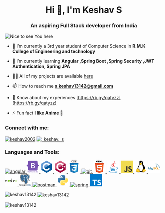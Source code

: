 <h1 align="center">Hi 👋, I'm Keshav S</h1>
<h3 align="center">An aspiring Full Stack developer from India</h3>
<img src="https://scontent-maa2-2.xx.fbcdn.net/v/t39.30808-6/276162112_808911793806968_5609845490181187634_n.jpg?stp=dst-jpg_s960x960&_nc_cat=104&ccb=1-5&_nc_sid=e3f864&_nc_ohc=z7CwW0umSI0AX9pVTE1&_nc_ht=scontent-maa2-2.xx&oh=00_AT-KE-hVgUw505-bC5vc3g_dzh8s3HeZTE9lh5GxoUrQ1g&oe=625FA6C1" alt="Nice to see You here" ></img>

- 🔭 I’m currently a 3rd year student of Computer Science in **R.M.K College of Engineering and technology**

- 🌱 I’m currently learning **Angular ,Spring Boot ,Spring Security ,JWT Authentication, Spring JPA**

- 👨‍💻 All of my projects are available <a href="https://github.com/Keshav13142?tab=repositories" target="_blank">here</a>

- 📫 How to reach me **s.keshav13142@gmail.com**

- 📄 Know about my experiences [https://rb.gy/qatyzz](https://rb.gy/qatyzz)

- ⚡ Fun fact **I like Anime 🤖**

<h3 align="left">Connect with me:</h3>
<p align="left">
<a href="https://linkedin.com/in/keshav2002" target="blank"><img align="center" src="https://raw.githubusercontent.com/rahuldkjain/github-profile-readme-generator/master/src/images/icons/Social/linked-in-alt.svg" alt="keshav2002" height="30" width="40" /></a>
<a href="https://instagram.com/_keshav._s" target="blank"><img align="center" src="https://raw.githubusercontent.com/rahuldkjain/github-profile-readme-generator/master/src/images/icons/Social/instagram.svg" alt="_keshav._s" height="30" width="40" /></a>
</p>

<h3 align="left">Languages and Tools:</h3>
<p align="left"> <a href="https://angular.io" target="_blank" rel="noreferrer"> <img src="https://angular.io/assets/images/logos/angular/angular.svg" alt="angular" width="40" height="40"/> </a> <a href="https://getbootstrap.com" target="_blank" rel="noreferrer"> <img src="https://raw.githubusercontent.com/devicons/devicon/master/icons/bootstrap/bootstrap-plain-wordmark.svg" alt="bootstrap" width="40" height="40"/> </a> <a href="https://www.cprogramming.com/" target="_blank" rel="noreferrer"> <img src="https://raw.githubusercontent.com/devicons/devicon/master/icons/c/c-original.svg" alt="c" width="40" height="40"/> </a> <a href="https://www.w3schools.com/cpp/" target="_blank" rel="noreferrer"> <img src="https://raw.githubusercontent.com/devicons/devicon/master/icons/cplusplus/cplusplus-original.svg" alt="cplusplus" width="40" height="40"/> </a> <a href="https://www.w3schools.com/css/" target="_blank" rel="noreferrer"> <img src="https://raw.githubusercontent.com/devicons/devicon/master/icons/css3/css3-original-wordmark.svg" alt="css3" width="40" height="40"/> </a> <a href="https://git-scm.com/" target="_blank" rel="noreferrer"> <img src="https://www.vectorlogo.zone/logos/git-scm/git-scm-icon.svg" alt="git" width="40" height="40"/> </a> <a href="https://www.w3.org/html/" target="_blank" rel="noreferrer"> <img src="https://raw.githubusercontent.com/devicons/devicon/master/icons/html5/html5-original-wordmark.svg" alt="html5" width="40" height="40"/> </a> <a href="https://www.java.com" target="_blank" rel="noreferrer"> <img src="https://raw.githubusercontent.com/devicons/devicon/master/icons/java/java-original.svg" alt="java" width="40" height="40"/> </a> <a href="https://developer.mozilla.org/en-US/docs/Web/JavaScript" target="_blank" rel="noreferrer"> <img src="https://raw.githubusercontent.com/devicons/devicon/master/icons/javascript/javascript-original.svg" alt="javascript" width="40" height="40"/> </a> <a href="https://www.linux.org/" target="_blank" rel="noreferrer"> <img src="https://raw.githubusercontent.com/devicons/devicon/master/icons/linux/linux-original.svg" alt="linux" width="40" height="40"/> </a> <a href="https://www.mysql.com/" target="_blank" rel="noreferrer"> <img src="https://raw.githubusercontent.com/devicons/devicon/master/icons/mysql/mysql-original-wordmark.svg" alt="mysql" width="40" height="40"/> </a> <a href="https://nodejs.org" target="_blank" rel="noreferrer"> <img src="https://raw.githubusercontent.com/devicons/devicon/master/icons/nodejs/nodejs-original-wordmark.svg" alt="nodejs" width="40" height="40"/> </a> <a href="https://www.postgresql.org" target="_blank" rel="noreferrer"> <img src="https://raw.githubusercontent.com/devicons/devicon/master/icons/postgresql/postgresql-original-wordmark.svg" alt="postgresql" width="40" height="40"/> </a> <a href="https://postman.com" target="_blank" rel="noreferrer"> <img src="https://www.vectorlogo.zone/logos/getpostman/getpostman-icon.svg" alt="postman" width="40" height="40"/> </a> <a href="https://www.python.org" target="_blank" rel="noreferrer"> <img src="https://raw.githubusercontent.com/devicons/devicon/master/icons/python/python-original.svg" alt="python" width="40" height="40"/> </a> <a href="https://spring.io/" target="_blank" rel="noreferrer"> <img src="https://www.vectorlogo.zone/logos/springio/springio-icon.svg" alt="spring" width="40" height="40"/> </a> <a href="https://www.typescriptlang.org/" target="_blank" rel="noreferrer"> <img src="https://raw.githubusercontent.com/devicons/devicon/master/icons/typescript/typescript-original.svg" alt="typescript" width="40" height="40"/> </a> </p>

<p><img align="left" src="https://github-readme-stats.vercel.app/api/top-langs?username=keshav13142&show_icons=true&locale=en&layout=compact" alt="keshav13142" /></p>

<p>&nbsp;<img align="center" src="https://github-readme-stats.vercel.app/api?username=keshav13142&show_icons=true&locale=en" alt="keshav13142" /></p>

<p><img align="center" src="https://github-readme-streak-stats.herokuapp.com/?user=keshav13142&" alt="keshav13142" /></p>

